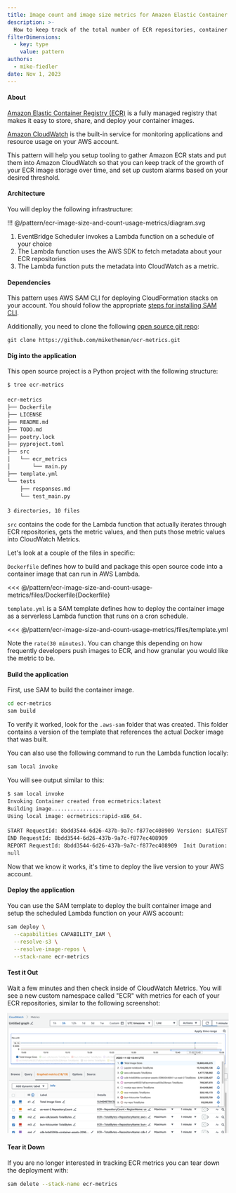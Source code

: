 ```yaml
---
title: Image count and image size metrics for Amazon Elastic Container Registry (ECR)
description: >-
  How to keep track of the total number of ECR repositories, container images, and total size of the images.
filterDimensions:
  - key: type
    value: pattern
authors:
  - mike-fiedler
date: Nov 1, 2023
---
```


#### About

[Amazon Elastic Container Registry (ECR)](https://aws.amazon.com/ecr/) is a fully managed registry that makes it easy to store, share, and deploy your container images.

[Amazon CloudWatch](https://aws.amazon.com/cloudwatch/) is the built-in service for monitoring applications and resource usage on your AWS account.

This pattern will help you setup tooling to gather Amazon ECR stats and put them into Amazon CloudWatch so that you can keep track of the growth of your ECR image storage over time, and set up custom alarms based on your desired threshold.

#### Architecture

You will deploy the following infrastructure:

!!! @/pattern/ecr-image-size-and-count-usage-metrics/diagram.svg

1. EventBridge Scheduler invokes a Lambda function on a schedule of your choice
2. The Lambda function uses the AWS SDK to fetch metadata about your ECR repositories
3. The Lambda function puts the metadata into CloudWatch as a metric.

#### Dependencies

This pattern uses AWS SAM CLI for deploying CloudFormation stacks on your account.
You should follow the appropriate [steps for installing SAM CLI](https://docs.aws.amazon.com/serverless-application-model/latest/developerguide/install-sam-cli.html).

Additionally, you need to clone the following [open source git repo](https://github.com/miketheman/ecr-metrics):

```shellsession
git clone https://github.com/miketheman/ecr-metrics.git
```

#### Dig into the application

This open source project is a Python project with the following structure:

```sh
$ tree ecr-metrics

ecr-metrics
├── Dockerfile
├── LICENSE
├── README.md
├── TODO.md
├── poetry.lock
├── pyproject.toml
├── src
│   └── ecr_metrics
│       └── main.py
├── template.yml
└── tests
    ├── responses.md
    └── test_main.py

3 directories, 10 files
```

`src` contains the code for the Lambda function that actually iterates through ECR repositories, gets the metric values, and then puts those metric values into CloudWatch Metrics.

Let's look at a couple of the files in specific:

`Dockerfile` defines how to build and package this open source code into a container image that can run in AWS Lambda.

<<< @/pattern/ecr-image-size-and-count-usage-metrics/files/Dockerfile{Dockerfile}

`template.yml` is a SAM template defines how to deploy the container image as a serverless Lambda function that runs on a cron schedule.

<<< @/pattern/ecr-image-size-and-count-usage-metrics/files/template.yml

Note the `rate(30 minutes)`. You can change this depending on how frequently developers push images to ECR, and how granular you would like the metric to be.

#### Build the application

First, use SAM to build the container image.

```sh
cd ecr-metrics
sam build
```

To verify it worked, look for the `.aws-sam` folder that was created. This folder contains a version of the template that references the actual Docker image that was built.

You can also use the following command to run the Lambda function locally:

```sh
sam local invoke
```

You will see output similar to this:

```txt
$ sam local invoke
Invoking Container created from ecrmetrics:latest
Building image.................
Using local image: ecrmetrics:rapid-x86_64.

START RequestId: 8bdd3544-6d26-437b-9a7c-f877ec408909 Version: $LATEST
END RequestId: 8bdd3544-6d26-437b-9a7c-f877ec408909
REPORT RequestId: 8bdd3544-6d26-437b-9a7c-f877ec408909  Init Duration: 0.12 ms  Duration: 1332.63 ms Billed Duration: 1333 ms        Memory Size: 128 MB     Max Memory Used: 128 MB
null
```

Now that we know it works, it's time to deploy the live version to your AWS account.

#### Deploy the application

You can use the SAM template to deploy the built container image and setup the scheduled Lambda function on your AWS account:

```sh
sam deploy \
  --capabilities CAPABILITY_IAM \
  --resolve-s3 \
  --resolve-image-repos \
  --stack-name ecr-metrics
```

#### Test it Out

Wait a few minutes and then check inside of CloudWatch Metrics. You will see a new custom namespace called "ECR" with metrics for each of your ECR repositories, similar to the following screenshot:

![](./screenshot.png)

#### Tear it Down

If you are no longer interested in tracking ECR metrics you can tear down the deployment with:

```sh
sam delete --stack-name ecr-metrics
```
